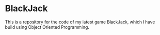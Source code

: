 # BlackJack
This is a repository for the code of my latest game BlackJack, which I have build using Object Oriented Programming.
